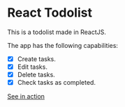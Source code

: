 # React Todolist

This is a todolist made in ReactJS.

The app has the following capabilities:
- [x] Create tasks.
- [x] Edit tasks.
- [x] Delete tasks.
- [x] Check tasks as completed.

[See in action](https://react-todolist.armiixteryx.now.sh/)
